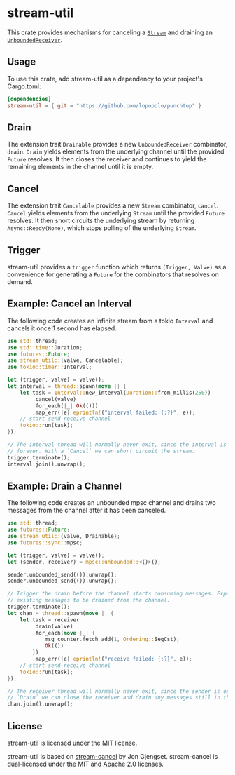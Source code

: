 # stream-util

This crate provides mechanisms for canceling a [`Stream`](https://docs.rs/futures/0.1/futures/stream/trait.Stream.html)
and draining an [`UnboundedReceiver`](https://docs.rs/futures/0.1/futures/sync/mpsc/struct.UnboundedReceiver.html).

## Usage

To use this crate, add stream-util as a dependency to your project's Cargo.toml:

```toml
[dependencies]
stream-util = { git = "https://github.com/lopopolo/punchtop" }
```

## Drain

The extension trait `Drainable` provides a new `UnboundedReceiver` combinator,
`drain`. `Drain` yields elements from the underlying channel until the provided
`Future` resolves. It then closes the receiver and continues to yield the
remaining elements in the channel until it is empty.

## Cancel

The extension trait `Cancelable` provides a new `Stream` combinator, `cancel`.
`Cancel` yields elements from the underlying `Stream` until the provided `Future`
resolves. It then short circuits the underlying stream by returning
`Async::Ready(None)`, which stops polling of the underlying `Stream`.

## Trigger

stream-util provides a `trigger` function which returns `(Trigger, Valve)` as a
convenience for generating a `Future` for the combinators that resolves on
demand.

## Example: Cancel an Interval

The following code creates an infinite stream from a tokio `Interval` and cancels
it once 1 second has elapsed.

```rust
use std::thread;
use std::time::Duration;
use futures::Future;
use stream_util::{valve, Cancelable};
use tokio::timer::Interval;

let (trigger, valve) = valve();
let interval = thread::spawn(move || {
    let task = Interval::new_interval(Duration::from_millis(250))
        .cancel(valve)
        .for_each(|_| Ok(()))
        .map_err(|e| eprintln!("interval failed: {:?}", e));
    // start send-receive channel
    tokio::run(task);
});

// The interval thread will normally never exit, since the interval is repeats
// forever. With a `Cancel` we can short circuit the stream.
trigger.terminate();
interval.join().unwrap();
```

## Example: Drain a Channel

The following code creates an unbounded mpsc channel and drains two messages from
the channel after it has been canceled.

```rust
use std::thread;
use futures::Future;
use stream_util::{valve, Drainable};
use futures::sync::mpsc;

let (trigger, valve) = valve();
let (sender, receiver) = mpsc::unbounded::<()>();

sender.unbounded_send(()).unwrap();
sender.unbounded_send(()).unwrap();

// Trigger the drain before the channel starts consuming messages. Expect all
// existing messages to be drained from the channel.
trigger.terminate();
let chan = thread::spawn(move || {
    let task = receiver
        .drain(valve)
        .for_each(move |_| {
            msg_counter.fetch_add(1, Ordering::SeqCst);
            Ok(())
        })
        .map_err(|e| eprintln!("receive failed: {:?}", e));
    // start send-receive channel
    tokio::run(task);
});

// The receiver thread will normally never exit, since the sender is open. With a
// `Drain` we can close the receiver and drain any messages still in the channel.
chan.join().unwrap();
```

## License

stream-util is licensed under the MIT license.

stream-util is based on [stream-cancel](https://github.com/jonhoo/stream-cancel)
by Jon Gjengset. stream-cancel is dual-licensed under the MIT and Apache 2.0
licenses.
